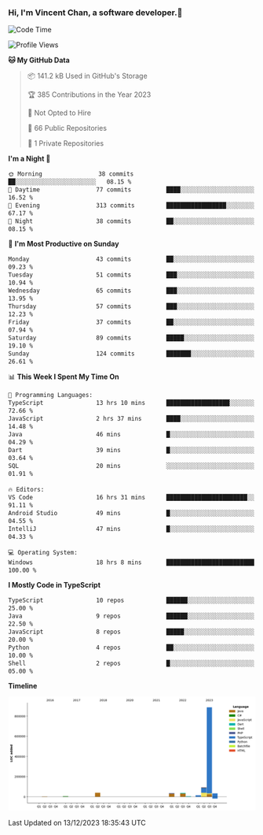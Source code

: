 ### Hi, I'm Vincent Chan, a software developer.👋

<!--
**hkvincent/hkvincent** is a ✨ _special_ ✨ repository because its `README.md` (this file) appears on your GitHub profile.

Here are some ideas to get you started:

- 🔭 I’m currently working on ...
- 🌱 I’m currently learning ...
- 👯 I’m looking to collaborate on ...
- 🤔 I’m looking for help with ...
- 💬 Ask me about ...
- 📫 How to reach me: ...
- 😄 Pronouns: ...
- ⚡ Fun fact: ...
-->
<!--START_SECTION:waka-->
![Code Time](http://img.shields.io/badge/Code%20Time-670%20hrs%2056%20mins-blue)

![Profile Views](http://img.shields.io/badge/Profile%20Views-0-blue)

**🐱 My GitHub Data** 

> 📦 141.2 kB Used in GitHub's Storage 
 > 
> 🏆 385 Contributions in the Year 2023
 > 
> 🚫 Not Opted to Hire
 > 
> 📜 66 Public Repositories 
 > 
> 🔑 1 Private Repositories 
 > 
**I'm a Night 🦉** 

```text
🌞 Morning                38 commits          ██░░░░░░░░░░░░░░░░░░░░░░░   08.15 % 
🌆 Daytime                77 commits          ████░░░░░░░░░░░░░░░░░░░░░   16.52 % 
🌃 Evening                313 commits         █████████████████░░░░░░░░   67.17 % 
🌙 Night                  38 commits          ██░░░░░░░░░░░░░░░░░░░░░░░   08.15 % 
```
📅 **I'm Most Productive on Sunday** 

```text
Monday                   43 commits          ██░░░░░░░░░░░░░░░░░░░░░░░   09.23 % 
Tuesday                  51 commits          ███░░░░░░░░░░░░░░░░░░░░░░   10.94 % 
Wednesday                65 commits          ███░░░░░░░░░░░░░░░░░░░░░░   13.95 % 
Thursday                 57 commits          ███░░░░░░░░░░░░░░░░░░░░░░   12.23 % 
Friday                   37 commits          ██░░░░░░░░░░░░░░░░░░░░░░░   07.94 % 
Saturday                 89 commits          █████░░░░░░░░░░░░░░░░░░░░   19.10 % 
Sunday                   124 commits         ███████░░░░░░░░░░░░░░░░░░   26.61 % 
```


📊 **This Week I Spent My Time On** 

```text
💬 Programming Languages: 
TypeScript               13 hrs 10 mins      ██████████████████░░░░░░░   72.66 % 
JavaScript               2 hrs 37 mins       ████░░░░░░░░░░░░░░░░░░░░░   14.48 % 
Java                     46 mins             █░░░░░░░░░░░░░░░░░░░░░░░░   04.29 % 
Dart                     39 mins             █░░░░░░░░░░░░░░░░░░░░░░░░   03.64 % 
SQL                      20 mins             ░░░░░░░░░░░░░░░░░░░░░░░░░   01.91 % 

🔥 Editors: 
VS Code                  16 hrs 31 mins      ███████████████████████░░   91.11 % 
Android Studio           49 mins             █░░░░░░░░░░░░░░░░░░░░░░░░   04.55 % 
IntelliJ                 47 mins             █░░░░░░░░░░░░░░░░░░░░░░░░   04.33 % 

💻 Operating System: 
Windows                  18 hrs 8 mins       █████████████████████████   100.00 % 
```

**I Mostly Code in TypeScript** 

```text
TypeScript               10 repos            ██████░░░░░░░░░░░░░░░░░░░   25.00 % 
Java                     9 repos             ██████░░░░░░░░░░░░░░░░░░░   22.50 % 
JavaScript               8 repos             █████░░░░░░░░░░░░░░░░░░░░   20.00 % 
Python                   4 repos             ██░░░░░░░░░░░░░░░░░░░░░░░   10.00 % 
Shell                    2 repos             █░░░░░░░░░░░░░░░░░░░░░░░░   05.00 % 
```



**Timeline**

![Lines of Code chart](https://raw.githubusercontent.com/hkvincent/hkvincent/main/assets/bar_graph.png)


 Last Updated on 13/12/2023 18:35:43 UTC
<!--END_SECTION:waka-->
